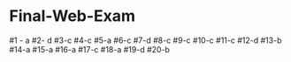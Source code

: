 # Final-Web-Exam
#1 - a
#2- d
#3-c
#4-c
#5-a
#6-c
#7-d
#8-c
#9-c
#10-c
#11-c
#12-d
#13-b
#14-a
#15-a
#16-a
#17-c
#18-a
#19-d
#20-b
